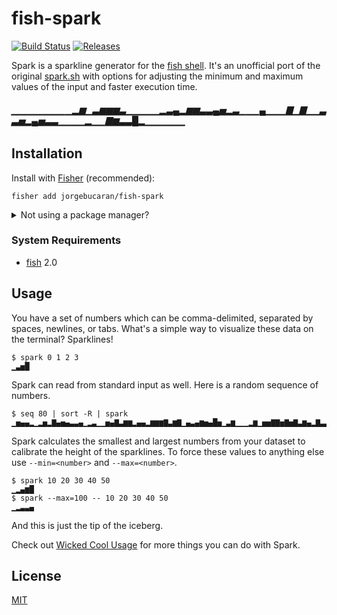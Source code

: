 # fish-spark

[![Build Status](https://img.shields.io/travis/jorgebucaran/fish-spark.svg)](https://travis-ci.org/jorgebucaran/fish-spark)
[![Releases](https://img.shields.io/github/release/jorgebucaran/fish-spark.svg?label=latest)](https://github.com/jorgebucaran/fish-spark/releases)

Spark is a sparkline generator for the <a href=https://fishshell.com title="friendly interactive shell">fish shell</a>. It's an unofficial port of the original [spark.sh](https://github.com/holman/spark) with options for adjusting the minimum and maximum values of the input and faster execution time.

###### ▁▁▁▁▁▁▁▁▁▂▆▁▃▆▆▆▃▁▁▁▁▁▂▃▄▂▆▆▃▃▄▅▂▃▁▁▁▄▁▁▁▇▁▇▁▁▃▃▅▂▄▅▃▃▁▁▁▁▂▁▁▇▆▃▃█▂▁▁▁▁▁▁

## Installation

Install with [Fisher](https://github.com/jorgebucaran/fisher) (recommended):

```
fisher add jorgebucaran/fish-spark
```

<details>
<summary>Not using a package manager?</summary>

---

Copy [`spark.fish`](spark.fish) to any directory on your function path.

```fish
set -q XDG_CONFIG_HOME; or set XDG_CONFIG_HOME ~/.config
curl https://git.io/spark.fish --create-dirs -sLo $XDG_CONFIG_HOME/fish/functions/spark.fish
```

To uninstall, remove the file.

</details>

### System Requirements

- [fish](https://github.com/fish-shell/fish-shell) 2.0

## Usage

You have a set of numbers which can be comma-delimited, separated by spaces, newlines, or tabs. What's a simple way to visualize these data on the terminal? Sparklines!

```console
$ spark 0 1 2 3
▁▃▅█
```

Spark can read from standard input as well. Here is a random sequence of numbers.

```console
$ seq 80 | sort -R | spark
▁▅▄▄▂▁▂▅▂▇▄▅▄▃▃▄▁▂▃▁▁▅▄▇▃▆▆▂▄▄▂▆▆▆▇▃▆▇▁▄▃▄▆▅▄█▅▁▃▆▁▁▁▂▆▁▅▅▇▇▅▇▅▇▃▆▄▂▇▃▃▅▂▁▇▆▂▇▂▃
```

Spark calculates the smallest and largest numbers from your dataset to calibrate the height of the sparklines. To force these values to anything else use `--min=<number>` and `--max=<number>`.

```console
$ spark 10 20 30 40 50
▁▂▄▆█
$ spark --max=100 -- 10 20 30 40 50
▁▂▃▃▄
```

And this is just the tip of the iceberg.

Check out [Wicked Cool Usage](https://github.com/holman/spark/wiki/Wicked-Cool-Usage) for more things you can do with Spark.

## License

[MIT](LICENSE.md)
